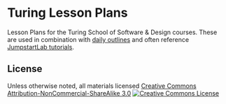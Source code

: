 # Turing Lesson Plans

Lesson Plans for the Turing School of Software &amp; Design courses. These are used in combination with [daily outlines](https://github.com/turingschool/today)
and often reference [JumpstartLab tutorials](http://tutorials.jumpstartlab.com).

## License

Unless otherwise noted, all materials licensed <a rel="license" href="http://creativecommons.org/licenses/by-nc-sa/3.0/">Creative Commons Attribution-NonCommercial-ShareAlike 3.0</a>&nbsp;<a rel="license" href="http://creativecommons.org/licenses/by-nc-sa/3.0/"><img alt="Creative Commons License" style="border-width:0" src="http://i.creativecommons.org/l/by-nc-sa/3.0/80x15.png" /></a>
